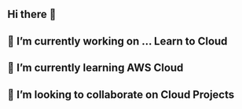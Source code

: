 ## Hi there 👋

## 🔭 I’m currently working on ... Learn to Cloud
## 🌱 I’m currently learning AWS Cloud
## 👯 I’m looking to collaborate on Cloud Projects



<!--
**shannilmohaan/shannilmohaan** is a ✨ _special_ ✨ repository because its `README.md` (this file) appears on your GitHub profile.

Here are some ideas to get you started:

- 🔭 I’m currently working on ...
- 🌱 I’m currently learning ...
- 👯 I’m looking to collaborate on ...
- 🤔 I’m looking for help with ...
- 💬 Ask me about ...
- 📫 How to reach me: ...
- 😄 Pronouns: ...
- ⚡ Fun fact: ...
-->
